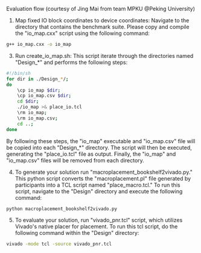
Evaluation flow (courtesy of Jing Mai from team MPKU @Peking University)

1. Map fixed IO block coordinates to device coordinates:  Navigate to the directory that contains the benchmark suite.  Please copy and compile the "io_map.cxx" script using the following command:
```bash
g++ io_map.cxx -o io_map
```

3. Run create_io_map.sh:  This script iterate through the directories named "Design_*" and performs the following steps:
```bash
#!/bin/sh
for dir in ./Design_*/;
do
    \cp io_map $dir;
    \cp io_map.csv $dir;
    cd $dir;
    ./io_map >& place_io.tcl
    \rm io_map;
    \rm io_map.csv;
    cd ..;
done
```
By following these steps, the "io_map" executable and "io_map.csv" file will be copied into each "Design_*" directory. The script will then be executed, generating the "place_io.tcl" file as output. Finally, the "io_map" and "io_map.csv" files will be removed from each directory.

4. To generate your solution run "macroplacement_bookshelf2vivado.py."  This python script converts the "macroplacement.pl" file generated by participants into a TCL script named "place_macro.tcl."
   To run this script, navigate to the "Design" directory and execute the following command:
```bash
python macroplacement_bookshelf2vivado.py
```

5. To evaluate your solution, run "vivado_pnr.tcl" script, which utilizes Vivado's native placer for placement. To run this tcl script, do the following command within the "Design" directory:
```bash
vivado -mode tcl -source vivado_pnr.tcl
```
 
  

